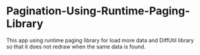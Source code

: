# Pagination-Using-Runtime-Paging-Library
This app using runtime paging library for load more data and DiffUtil library so that it does not redraw when the same data is found.
